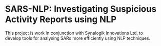 # SARS-NLP: Investigating Suspicious Activity Reports using NLP

This project is work in conjunction with Synalogik Innovations Ltd, to develop tools for analysing SARs more efficiently using NLP techniques.
